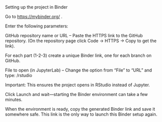 Setting up the project in Binder

Go to https://mybinder.org/
.

Enter the following parameters:

GitHub repository name or URL
– Paste the HTTPS link to the GitHub repository.
(On the repository page click Code → HTTPS → Copy to get the link).

For each part (1-2-3) create a unique Binder link, one for each branch on GitHub.

File to open (in JupyterLab)
– Change the option from “File” to “URL” and type:  /rstudio

Important: This ensures the project opens in RStudio instead of Jupyter.

Click Launch and wait—starting the Binder environment can take a few minutes.

When the environment is ready, copy the generated Binder link and save it somewhere safe.
This link is the only way to launch this Binder setup again.